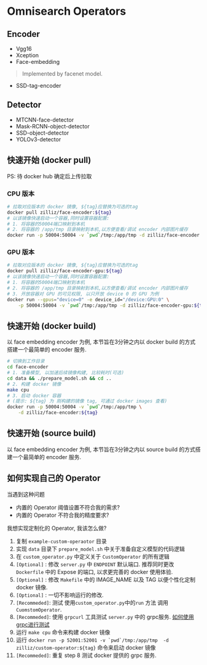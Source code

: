 # Omnisearch Operators

## Encoder
- Vgg16
- Xception
- Face-embedding
> Implemented by facenet model.
- SSD-tag-encoder
## Detector
- MTCNN-face-detector
- Mask-RCNN-object-detector
- SSD-object-detector
- YOLOv3-detector

## 快速开始 (docker pull)
PS: 待 docker hub 确定后上传拉取 
### CPU 版本
```bash
# 拉取对应版本的 docker 镜像, ${tag}应替换为可选的tag
docker pull zilliz/face-encoder:${tag}
# 以该镜像快速启动一个容器,同时设置容器配置:
# 1. 将容器的50004端口映射到本机
# 2. 将容器的 /app/tmp 目录映射到本机,以方便查看/调试 encoder 内部图片缓存
docker run -p 50004:50004 -v `pwd`/tmp:/app/tmp -d zilliz/face-encoder:${tag}
```
### GPU 版本

```bash
# 拉取对应版本的 docker 镜像, ${tag}应替换为可选的tag
docker pull zilliz/face-encoder-gpu:${tag}
# 以该镜像快速启动一个容器,同时设置容器配置:
# 1. 将容器的50004端口映射到本机
# 2. 将容器的 /app/tmp 目录映射到本机,以方便查看/调试 encoder 内部图片缓存
# 3. 开放容器对 GPU 的可见权限, 以只开放 device 0 的 GPU 为例
docker run --gpus="device=0" -e device_id="/device:GPU:0" \
    -p 50004:50004 -v `pwd`/tmp:/app/tmp -d zilliz/face-encoder-gpu:${tag}
```


## 快速开始 (docker build)
以 face embedding encoder 为例, 本节旨在3分钟之内以 docker build 的方式搭建一个最简单的 encoder 服务.

```bash
# 切换到工作目录
cd face-encoder
# 1. 准备模型, 以加速后续镜像构建, 比较耗时(可选)
cd data && ./prepare_model.sh && cd ..
# 2. 构建 docker 镜像
make cpu
# 3. 启动 docker 容器 
# (提示: ${tag} 为 刚构建的镜像 tag, 可通过 docker images 查看)
docker run -p 50004:50004 -v `pwd`/tmp:/app/tmp \
    -d zilliz/face-encoder:${tag}
```

## 快速开始 (source build)
以 face embedding encoder 为例, 本节旨在3分钟之内以 source build 的方式搭建一个最简单的 encoder 服务.

## 如何实现自己的 Operator
当遇到这种问题
- 内置的 Operator 阈值设置不符合我的需求?
- 内置的 Operator 不符合我的精度要求?

我想实现定制化的 Operator, 我该怎么做?

1. 复制 ```example-custom-operaotor``` 目录
2. 实现 ```data``` 目录下 ```prepare_model.sh``` 中关于准备自定义模型的代码逻辑
3. 在 ```custom_operator.py``` 中定义关于 ```CustomOperator``` 的所有逻辑
4. ```[Optional]``` : 修改 ```server.py``` 中 ```ENDPOINT``` 默认端口. 推荐同时更改 ```Dockerfile``` 中的 Expose 的端口, 以求更完善的 docker 使用体验.
5. ```[Optional]``` : 修改 ```Makefile``` 中的 IMAGE_NAME 以及 TAG 以便个性化定制 docker 镜像.
6. ```[Optional]``` : 一切不影响运行的修改.
7. ```[Recommeded]```: 测试 使用```custom_operator.py```中的```run``` 方法 调用 ```CuomstomOperator```.
8. ```[Recommeded]```: 使用 ```grpcurl``` 工具测试 ```server.py``` 中的 grpc服务. [如何使用grpc进行测试]()
9. 运行 ```make cpu``` 命令来构建 docker 镜像
10. 运行 ```docker run -p 52001:52001 -v `pwd`/tmp:/app/tmp 
    -d zilliz/custom-operator:${tag}``` 命令来启动 docker 镜像
11. ```[Recommeded]```: 重复 step 8 测试 docker 提供的 grpc 服务.
